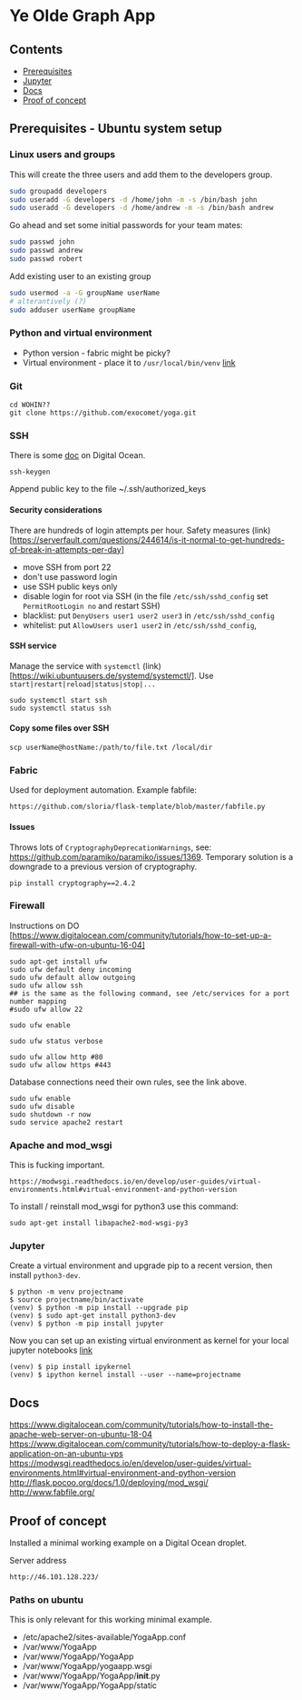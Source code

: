 # Ye Olde Graph App

## Contents

- [Prerequisites](#yoga-prereq)
- [Jupyter](#yoga-jupyter)
- [Docs](#yoga-docs)
- [Proof of concept](#yoga-proofconcept)



<a id="yoga-prereq"></a>

## Prerequisites - Ubuntu system setup

### Linux users and groups

This will create the three users and add them to the developers group.

```bash
sudo groupadd developers
sudo useradd -G developers -d /home/john -m -s /bin/bash john
sudo useradd -G developers -d /home/andrew -m -s /bin/bash andrew
```

Go ahead and set some initial passwords for your team mates:

```bash
sudo passwd john
sudo passwd andrew
sudo passwd robert
```

Add existing user to an existing group

```bash
sudo usermod -a -G groupName userName
# alterantively (?)
sudo adduser userName groupName
```

### Python and virtual environment

- Python version - fabric might be picky?
- Virtual environment - place it to `/usr/local/bin/venv`
 [link](https://unix.stackexchange.com/questions/8656/usr-bin-vs-usr-local-bin-on-linux)


### Git

    cd WOHIN??
    git clone https://github.com/exocomet/yoga.git

### SSH

There is some [doc](https://www.digitalocean.com/community/tutorials/how-to-set-up-ssh-keys-on-ubuntu-1604)
on Digital Ocean.

    ssh-keygen

Append public key to the file ~/.ssh/authorized_keys


#### Security considerations

There are hundreds of login attempts per hour. Safety measures (link)[https://serverfault.com/questions/244614/is-it-normal-to-get-hundreds-of-break-in-attempts-per-day]
- move SSH from port 22
- don't use password login
- use SSH public keys only
- disable login for root via SSH (in the file `/etc/ssh/sshd_config` set `PermitRootLogin no` and restart SSH)
- blacklist: put `DenyUsers user1 user2 user3` in `/etc/ssh/sshd_config`
- whitelist: put `AllowUsers user1 user2` in `/etc/ssh/sshd_config`,



#### SSH service

Manage the service with `systemctl` (link)[https://wiki.ubuntuusers.de/systemd/systemctl/].
Use `start|restart|reload|status|stop|...`

    sudo systemctl start ssh
    sudo systemctl status ssh


#### Copy some files over SSH

    scp userName@hostName:/path/to/file.txt /local/dir


### Fabric

Used for deployment automation. Example fabfile:

    https://github.com/sloria/flask-template/blob/master/fabfile.py

#### Issues

Throws lots of `CryptographyDeprecationWarnings`, see: https://github.com/paramiko/paramiko/issues/1369. Temporary solution is a downgrade to a previous version of cryptography.

    pip install cryptography==2.4.2


### Firewall

Instructions on DO [https://www.digitalocean.com/community/tutorials/how-to-set-up-a-firewall-with-ufw-on-ubuntu-16-04]

    sudo apt-get install ufw
    sudo ufw default deny incoming
    sudo ufw default allow outgoing
    sudo ufw allow ssh
    ## is the same as the following command, see /etc/services for a port number mapping
    #sudo ufw allow 22

    sudo ufw enable

    sudo ufw status verbose

    sudo ufw allow http #80
    sudo ufw allow https #443

Database connections need their own rules, see the link above.

    sudo ufw enable
    sudo ufw disable
    sudo shutdown -r now
    sudo service apache2 restart



### Apache and mod_wsgi

This is fucking important.

    https://modwsgi.readthedocs.io/en/develop/user-guides/virtual-environments.html#virtual-environment-and-python-version

To install / reinstall mod_wsgi for python3 use this command:

    sudo apt-get install libapache2-mod-wsgi-py3


<a id="yoga-jupyter"></a>

### Jupyter

Create a virtual environment and upgrade pip to a recent version, then install `python3-dev`.

    $ python -m venv projectname
    $ source projectname/bin/activate
    (venv) $ python -m pip install --upgrade pip
    (venv) $ sudo apt-get install python3-dev
    (venv) $ python -m pip install jupyter

Now you can set up an existing virtual environment as kernel for your local jupyter notebooks [link][jupyter_venv]

    (venv) $ pip install ipykernel
    (venv) $ ipython kernel install --user --name=projectname

[jupyter_venv]: https://anbasile.github.io/programming/2017/06/25/jupyter-venv/



<a id="yoga-docs"></a>

## Docs

https://www.digitalocean.com/community/tutorials/how-to-install-the-apache-web-server-on-ubuntu-18-04
https://www.digitalocean.com/community/tutorials/how-to-deploy-a-flask-application-on-an-ubuntu-vps
https://modwsgi.readthedocs.io/en/develop/user-guides/virtual-environments.html#virtual-environment-and-python-version
http://flask.pocoo.org/docs/1.0/deploying/mod_wsgi/
http://www.fabfile.org/



<a id="yoga-proofconcept"></a>

## Proof of concept

Installed a minimal working example on a Digital Ocean droplet.

Server address

    http://46.101.128.223/


### Paths on ubuntu

This is only relevant for this working minimal example.

 - /etc/apache2/sites-available/YogaApp.conf
 - /var/www/YogaApp
 - /var/www/YogaApp/YogaApp
 - /var/www/YogaApp/yogaapp.wsgi
 - /var/www/YogaApp/YogaApp/__init__.py
 - /var/www/YogaApp/YogaApp/static

